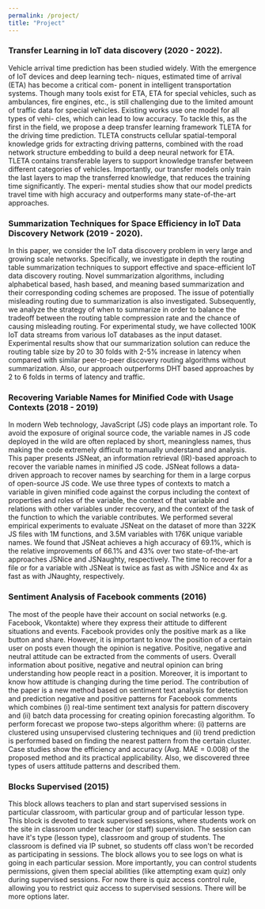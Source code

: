 ```yaml
---
permalink: /project/
title: "Project"
---
```


### Transfer Learning in IoT data discovery (2020 - 2022).
Vehicle arrival time prediction has been studied widely. With the emergence of IoT devices and deep learning tech- niques, estimated time of arrival (ETA) has become a critical com- ponent in intelligent transportation systems. Though many tools exist for ETA, ETA for special vehicles, such as ambulances, fire engines, etc., is still challenging due to the limited amount of traffic data for special vehicles. Existing works use one model for all types of vehi- cles, which can lead to low accuracy. To tackle this, as the first in the field, we propose a deep transfer learning framework TLETA for the driving time prediction. TLETA constructs cellular spatial-temporal knowledge grids for extracting driving patterns, combined with the road network structure embedding to build a deep neural network for ETA. TLETA contains transferable layers to support knowledge transfer between different categories of vehicles. Importantly, our transfer models only train the last layers to map the transferred knowledge, that reduces the training time significantly. The experi- mental studies show that our model predicts travel time with high accuracy and outperforms many state-of-the-art approaches.


### Summarization Techniques for Space Efficiency in IoT Data Discovery Network (2019 - 2020).
In this paper, we consider the IoT data discovery problem in very large and growing scale networks. Specifically, we investigate in depth the routing table summarization techniques to support effective and space-efficient IoT data discovery routing. Novel summarization algorithms, including alphabetical based, hash based, and meaning based summarization and their corresponding coding schemes are proposed. The issue of potentially misleading routing due to summarization is also investigated. Subsequently, we analyze the strategy of when to summarize in order to balance the tradeoff between the routing table compression rate and the chance of causing misleading routing. For experimental study, we have collected 100K IoT data streams from various IoT databases as the input dataset. Experimental results show that our summarization solution can reduce the routing table size by 20 to 30 folds with 2-5% increase in latency when compared with similar peer-to-peer discovery routing algorithms without summarization. Also, our approach outperforms DHT based approaches by 2 to 6 folds in terms of latency and traffic.


### Recovering Variable Names for Minified Code with Usage Contexts (2018 - 2019)
In modern Web technology, JavaScript (JS) code plays an important role. To avoid the exposure of original source code, the variable names in JS code deployed in the wild are often replaced by short, meaningless names, thus making the code extremely difficult to manually understand and analysis. This paper presents JSNeat, an information retrieval (IR)-based approach to recover the variable names in minified JS code. JSNeat follows a data-driven approach to recover names by searching for them in a large corpus of open-source JS code. We use three types of contexts to match a variable in given minified code against the corpus including the context of properties and roles of the variable, the context of that variable and relations with other variables under recovery, and the context of the task of the function to which the variable contributes. We performed several empirical experiments to evaluate JSNeat on the dataset of more than 322K JS files with 1M functions, and 3.5M variables with 176K unique variable names. We found that JSNeat achieves a high accuracy of 69.1%, which is the relative improvements of 66.1% and 43% over two state-of-the-art approaches JSNice and JSNaughty, respectively. The time to recover for a file or for a variable with JSNeat is twice as fast as with JSNice and 4x as fast as with JNaughty, respectively.


### Sentiment Analysis of Facebook comments (2016)
The most of the people have their account on social networks (e.g. Facebook, Vkontakte) where they express their attitude to different situations and events. Facebook provides only the positive mark as a like button and share. However, it is important to know the position of a certain user on posts even though the opinion is negative. Positive, negative and neutral attitude can be extracted from the comments of users. Overall information about positive, negative and neutral opinion can bring understanding how people react in a position. Moreover, it is important to know how attitude is changing during the time period. The contribution of the paper is a new method based on sentiment text analysis for detection and prediction negative and positive patterns for Facebook comments which combines (i) real-time sentiment text analysis for pattern discovery and (ii) batch data processing for creating opinion forecasting algorithm. To perform forecast we propose two-steps algorithm where: (i) patterns are clustered using unsupervised clustering techniques and (ii) trend prediction is performed based on finding the nearest pattern from the certain cluster. Case studies show the efficiency and accuracy (Avg. MAE = 0.008) of the proposed method and its practical applicability. Also, we discovered three types of users attitude patterns and described them.


### Blocks Supervised (2015)
This block allows teachers to plan and start supervised sessions in particular classroom, with particular group and of particular lesson type. This block is devoted to track supervised sessions, where students work on the site in classroom under teacher (or staff) supervision. The session can have it's type (lesson type), classroom and group of students. The classroom is defined via IP subnet, so students off class won't be recorded as participating in sessions. The block allows you to see logs on what is going in each particular session. More importantly, you can control students permissions, given them special abilities (like attempting exam quiz) only during supervised sessions. For now there is quiz access control rule, allowing you to restrict quiz access to supervised sessions. There will be more options later.
